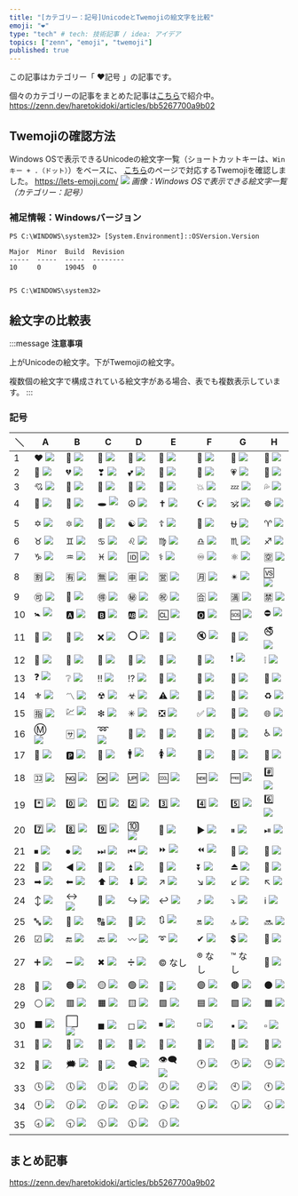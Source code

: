 ```yaml
---
title: "[カテゴリー：記号]UnicodeとTwemojiの絵文字を比較"
emoji: "❤"
type: "tech" # tech: 技術記事 / idea: アイデア
topics: ["zenn", "emoji", "twemoji"]
published: true
---
```

この記事はカテゴリー「 ❤記号 」の記事です。

個々のカテゴリーの記事をまとめた記事は[こちら](https://zenn.dev/haretokidoki/articles/bb5267700a9b02)で紹介中。
https://zenn.dev/haretokidoki/articles/bb5267700a9b02

## Twemojiの確認方法
Windows OSで表示できるUnicodeの絵文字一覧（ショートカットキーは、`Winキー + .（ドット）`）をベースに、
[こちら](https://lets-emoji.com/)のページで対応するTwemojiを確認しました。
https://lets-emoji.com/
![](https://storage.googleapis.com/zenn-user-upload/2dafae3ef9ac-20230517.png)
*画像：Windows OSで表示できる絵文字一覧（カテゴリー：記号）*

### 補足情報：Windowsバージョン
```powershell:Windows10 Pro
PS C:\WINDOWS\system32> [System.Environment]::OSVersion.Version

Major  Minor  Build  Revision
-----  -----  -----  --------
10     0      19045  0


PS C:\WINDOWS\system32>
```

## 絵文字の比較表
:::message
**注意事項**

上がUnicodeの絵文字。下がTwemojiの絵文字。

複数個の絵文字で構成されている絵文字がある場合、表でも複数表示しています。
:::
### 記号
| ＼ | A | B | C | D | E | F | G | H |
| ----- | ----- | ----- | ----- | ----- | ----- | ----- | ----- | ----- |
| 1 | ❤ ![](https://twemoji.maxcdn.com/v/14.0.2/72x72/2764.png) | 🧡 ![](https://twemoji.maxcdn.com/v/14.0.2/72x72/1f9e1.png) | 💛 ![](https://twemoji.maxcdn.com/v/14.0.2/72x72/1f49b.png) | 💚 ![](https://twemoji.maxcdn.com/v/14.0.2/72x72/1f49a.png) | 💙 ![](https://twemoji.maxcdn.com/v/14.0.2/72x72/1f499.png) | 💜 ![](https://twemoji.maxcdn.com/v/14.0.2/72x72/1f49c.png) | 🤎 ![](https://twemoji.maxcdn.com/v/14.0.2/72x72/1f90e.png) | 🖤 ![](https://twemoji.maxcdn.com/v/14.0.2/72x72/1f5a4.png) |
| 2 | 🤍 ![](https://twemoji.maxcdn.com/v/14.0.2/72x72/1f90d.png) | 💔 ![](https://twemoji.maxcdn.com/v/14.0.2/72x72/1f494.png) | ❣ ![](https://twemoji.maxcdn.com/v/14.0.2/72x72/2763.png) | 💕 ![](https://twemoji.maxcdn.com/v/14.0.2/72x72/1f495.png) | 💞 ![](https://twemoji.maxcdn.com/v/14.0.2/72x72/1f49e.png) | 💓 ![](https://twemoji.maxcdn.com/v/14.0.2/72x72/1f493.png) | 💗 ![](https://twemoji.maxcdn.com/v/14.0.2/72x72/1f497.png) | 💖 ![](https://twemoji.maxcdn.com/v/14.0.2/72x72/1f496.png) |
| 3 | 💘 ![](https://twemoji.maxcdn.com/v/14.0.2/72x72/1f498.png) | 💝 ![](https://twemoji.maxcdn.com/v/14.0.2/72x72/1f49d.png) | 💟 ![](https://twemoji.maxcdn.com/v/14.0.2/72x72/1f49f.png) | 💌 ![](https://twemoji.maxcdn.com/v/14.0.2/72x72/1f48c.png) | 💢 ![](https://twemoji.maxcdn.com/v/14.0.2/72x72/1f4a2.png) | 💥 ![](https://twemoji.maxcdn.com/v/14.0.2/72x72/1f4a5.png) | 💤 ![](https://twemoji.maxcdn.com/v/14.0.2/72x72/1f4a4.png) | 💦 ![](https://twemoji.maxcdn.com/v/14.0.2/72x72/1f4a6.png) |
| 4 | 💨 ![](https://twemoji.maxcdn.com/v/14.0.2/72x72/1f4a8.png) | 💫 ![](https://twemoji.maxcdn.com/v/14.0.2/72x72/1f4ab.png) | 🕳 ![](https://twemoji.maxcdn.com/v/14.0.2/72x72/1f573.png) | ☮ ![](https://twemoji.maxcdn.com/v/14.0.2/72x72/262e.png) | ✝ ![](https://twemoji.maxcdn.com/v/14.0.2/72x72/271d.png) | ☪ ![](https://twemoji.maxcdn.com/v/14.0.2/72x72/262a.png) | 🕉 ![](https://twemoji.maxcdn.com/v/14.0.2/72x72/1f549.png) | ☸ ![](https://twemoji.maxcdn.com/v/14.0.2/72x72/2638.png) |
| 5 | ✡ ![](https://twemoji.maxcdn.com/v/14.0.2/72x72/2721.png) | 🔯 ![](https://twemoji.maxcdn.com/v/14.0.2/72x72/1f52f.png) | 🕎 ![](https://twemoji.maxcdn.com/v/14.0.2/72x72/1f54e.png) | ☯ ![](https://twemoji.maxcdn.com/v/14.0.2/72x72/262f.png) | ☦ ![](https://twemoji.maxcdn.com/v/14.0.2/72x72/2626.png) | 🛐 ![](https://twemoji.maxcdn.com/v/14.0.2/72x72/1f6d0.png) | ⛎ ![](https://twemoji.maxcdn.com/v/14.0.2/72x72/26ce.png) | ♈ ![](https://twemoji.maxcdn.com/v/14.0.2/72x72/2648.png) |
| 6 | ♉ ![](https://twemoji.maxcdn.com/v/14.0.2/72x72/2649.png) | ♊ ![](https://twemoji.maxcdn.com/v/14.0.2/72x72/264a.png) | ♋ ![](https://twemoji.maxcdn.com/v/14.0.2/72x72/264b.png) | ♌ ![](https://twemoji.maxcdn.com/v/14.0.2/72x72/264c.png) | ♍ ![](https://twemoji.maxcdn.com/v/14.0.2/72x72/264d.png) | ♎ ![](https://twemoji.maxcdn.com/v/14.0.2/72x72/264e.png) | ♏ ![](https://twemoji.maxcdn.com/v/14.0.2/72x72/264f.png) | ♐ ![](https://twemoji.maxcdn.com/v/14.0.2/72x72/2650.png) |
| 7 | ♑ ![](https://twemoji.maxcdn.com/v/14.0.2/72x72/2651.png) | ♒ ![](https://twemoji.maxcdn.com/v/14.0.2/72x72/2652.png) | ♓ ![](https://twemoji.maxcdn.com/v/14.0.2/72x72/2653.png) | 🆔 ![](https://twemoji.maxcdn.com/v/14.0.2/72x72/1f194.png) | ⚕ ![](https://twemoji.maxcdn.com/v/14.0.2/72x72/2695.png) | ♾ ![](https://twemoji.maxcdn.com/v/14.0.2/72x72/267e.png) | ⚛ ![](https://twemoji.maxcdn.com/v/14.0.2/72x72/269b.png) | 🈳 ![](https://twemoji.maxcdn.com/v/14.0.2/72x72/1f233.png) |
| 8 | 🈹 ![](https://twemoji.maxcdn.com/v/14.0.2/72x72/1f239.png) | 🈶 ![](https://twemoji.maxcdn.com/v/14.0.2/72x72/1f236.png) | 🈚 ![](https://twemoji.maxcdn.com/v/14.0.2/72x72/1f21a.png) | 🈸 ![](https://twemoji.maxcdn.com/v/14.0.2/72x72/1f238.png) | 🈺 ![](https://twemoji.maxcdn.com/v/14.0.2/72x72/1f23a.png) | 🈷 ![](https://twemoji.maxcdn.com/v/14.0.2/72x72/1f237.png) | ✴ ![](https://twemoji.maxcdn.com/v/14.0.2/72x72/2734.png) | 🆚 ![](https://twemoji.maxcdn.com/v/14.0.2/72x72/1f19a.png) |
| 9 | 🉑 ![](https://twemoji.maxcdn.com/v/14.0.2/72x72/1f251.png) | 💮 ![](https://twemoji.maxcdn.com/v/14.0.2/72x72/1f4ae.png) | 🉐 ![](https://twemoji.maxcdn.com/v/14.0.2/72x72/1f250.png) | ㊙ ![](https://twemoji.maxcdn.com/v/14.0.2/72x72/3299.png) | ㊗ ![](https://twemoji.maxcdn.com/v/14.0.2/72x72/3297.png) | 🈴 ![](https://twemoji.maxcdn.com/v/14.0.2/72x72/1f234.png) | 🈵 ![](https://twemoji.maxcdn.com/v/14.0.2/72x72/1f235.png) | 🈲 ![](https://twemoji.maxcdn.com/v/14.0.2/72x72/1f232.png) |
| 10 | 🚼 ![](https://twemoji.maxcdn.com/v/14.0.2/72x72/1f6bc.png) | 🅰 ![](https://twemoji.maxcdn.com/v/14.0.2/72x72/1f170.png) | 🅱 ![](https://twemoji.maxcdn.com/v/14.0.2/72x72/1f171.png) | 🆎 ![](https://twemoji.maxcdn.com/v/14.0.2/72x72/1f18e.png) | 🆑 ![](https://twemoji.maxcdn.com/v/14.0.2/72x72/1f191.png) | 🅾 ![](https://twemoji.maxcdn.com/v/14.0.2/72x72/1f17e.png) | 🆘 ![](https://twemoji.maxcdn.com/v/14.0.2/72x72/1f198.png) | ⛔ ![](https://twemoji.maxcdn.com/v/14.0.2/72x72/26d4.png) |
| 11 | 🛑 ![](https://twemoji.maxcdn.com/v/14.0.2/72x72/1f6d1.png) | 📛 ![](https://twemoji.maxcdn.com/v/14.0.2/72x72/1f4db.png) | ❌ ![](https://twemoji.maxcdn.com/v/14.0.2/72x72/274c.png) | ⭕ ![](https://twemoji.maxcdn.com/v/14.0.2/72x72/2b55.png) | 🚫 ![](https://twemoji.maxcdn.com/v/14.0.2/72x72/1f6ab.png) | 🔇 ![](https://twemoji.maxcdn.com/v/14.0.2/72x72/1f507.png) | 🔕 ![](https://twemoji.maxcdn.com/v/14.0.2/72x72/1f515.png) | 🚭 ![](https://twemoji.maxcdn.com/v/14.0.2/72x72/1f6ad.png) |
| 12 | 🚷 ![](https://twemoji.maxcdn.com/v/14.0.2/72x72/1f6b7.png) | 🚯 ![](https://twemoji.maxcdn.com/v/14.0.2/72x72/1f6af.png) | 🚳 ![](https://twemoji.maxcdn.com/v/14.0.2/72x72/1f6b3.png) | 🚱 ![](https://twemoji.maxcdn.com/v/14.0.2/72x72/1f6b1.png) | 🔞 ![](https://twemoji.maxcdn.com/v/14.0.2/72x72/1f51e.png) | 📵 ![](https://twemoji.maxcdn.com/v/14.0.2/72x72/1f4f5.png) | ❗ ![](https://twemoji.maxcdn.com/v/14.0.2/72x72/2757.png) | ❕ ![](https://twemoji.maxcdn.com/v/14.0.2/72x72/2755.png) |
| 13 | ❓ ![](https://twemoji.maxcdn.com/v/14.0.2/72x72/2753.png) | ❔ ![](https://twemoji.maxcdn.com/v/14.0.2/72x72/2754.png) | ‼ ![](https://twemoji.maxcdn.com/v/14.0.2/72x72/203c.png) | ⁉ ![](https://twemoji.maxcdn.com/v/14.0.2/72x72/2049.png) | 💯 ![](https://twemoji.maxcdn.com/v/14.0.2/72x72/1f4af.png) | 🔅 ![](https://twemoji.maxcdn.com/v/14.0.2/72x72/1f505.png) | 🔆 ![](https://twemoji.maxcdn.com/v/14.0.2/72x72/1f506.png) | 🔱 ![](https://twemoji.maxcdn.com/v/14.0.2/72x72/1f531.png) |
| 14 | ⚜ ![](https://twemoji.maxcdn.com/v/14.0.2/72x72/269c.png) | 〽 ![](https://twemoji.maxcdn.com/v/14.0.2/72x72/303d.png) | ☢ ![](https://twemoji.maxcdn.com/v/14.0.2/72x72/2622.png) | ☣ ![](https://twemoji.maxcdn.com/v/14.0.2/72x72/2623.png) | ⚠ ![](https://twemoji.maxcdn.com/v/14.0.2/72x72/26a0.png) | 🚸 ![](https://twemoji.maxcdn.com/v/14.0.2/72x72/1f6b8.png) | 🔰 ![](https://twemoji.maxcdn.com/v/14.0.2/72x72/1f530.png) | ♻ ![](https://twemoji.maxcdn.com/v/14.0.2/72x72/267b.png) |
| 15 | 🈯 ![](https://twemoji.maxcdn.com/v/14.0.2/72x72/1f22f.png) | 💹 ![](https://twemoji.maxcdn.com/v/14.0.2/72x72/1f4b9.png) | ❇ ![](https://twemoji.maxcdn.com/v/14.0.2/72x72/2747.png) | ✳ ![](https://twemoji.maxcdn.com/v/14.0.2/72x72/2733.png) | ❎ ![](https://twemoji.maxcdn.com/v/14.0.2/72x72/274e.png) | ✅ ![](https://twemoji.maxcdn.com/v/14.0.2/72x72/2705.png) | 💠 ![](https://twemoji.maxcdn.com/v/14.0.2/72x72/1f4a0.png) | 🌐 ![](https://twemoji.maxcdn.com/v/14.0.2/72x72/1f310.png) |
| 16 | Ⓜ ![](https://twemoji.maxcdn.com/v/14.0.2/72x72/24c2.png) | 🈂 ![](https://twemoji.maxcdn.com/v/14.0.2/72x72/1f202.png) | ➿ ![](https://twemoji.maxcdn.com/v/14.0.2/72x72/27bf.png) | 🛂 ![](https://twemoji.maxcdn.com/v/14.0.2/72x72/1f6c2.png) | 🛃 ![](https://twemoji.maxcdn.com/v/14.0.2/72x72/1f6c3.png) | 🛄 ![](https://twemoji.maxcdn.com/v/14.0.2/72x72/1f6c4.png) | 🛅 ![](https://twemoji.maxcdn.com/v/14.0.2/72x72/1f6c5.png) | ♿ ![](https://twemoji.maxcdn.com/v/14.0.2/72x72/267f.png) |
| 17 | 🚾 ![](https://twemoji.maxcdn.com/v/14.0.2/72x72/1f6be.png) | 🅿 ![](https://twemoji.maxcdn.com/v/14.0.2/72x72/1f17f.png) | 🚰 ![](https://twemoji.maxcdn.com/v/14.0.2/72x72/1f6b0.png) | 🚹 ![](https://twemoji.maxcdn.com/v/14.0.2/72x72/1f6b9.png) | 🚺 ![](https://twemoji.maxcdn.com/v/14.0.2/72x72/1f6ba.png) | 🚻 ![](https://twemoji.maxcdn.com/v/14.0.2/72x72/1f6bb.png) | 🚮 ![](https://twemoji.maxcdn.com/v/14.0.2/72x72/1f6ae.png) | 📶 ![](https://twemoji.maxcdn.com/v/14.0.2/72x72/1f4f6.png) |
| 18 | 🈁 ![](https://twemoji.maxcdn.com/v/14.0.2/72x72/1f201.png) | 🆖 ![](https://twemoji.maxcdn.com/v/14.0.2/72x72/1f196.png) | 🆗 ![](https://twemoji.maxcdn.com/v/14.0.2/72x72/1f197.png) | 🆙 ![](https://twemoji.maxcdn.com/v/14.0.2/72x72/1f199.png) | 🆒 ![](https://twemoji.maxcdn.com/v/14.0.2/72x72/1f192.png) | 🆕 ![](https://twemoji.maxcdn.com/v/14.0.2/72x72/1f195.png) | 🆓 ![](https://twemoji.maxcdn.com/v/14.0.2/72x72/1f193.png) | #️⃣ ![](https://twemoji.maxcdn.com/v/14.0.2/72x72/23-20e3.png) |
| 19 | *️⃣ ![](https://twemoji.maxcdn.com/v/14.0.2/72x72/2a-20e3.png) | 0️⃣ ![](https://twemoji.maxcdn.com/v/14.0.2/72x72/30-20e3.png) | 1️⃣ ![](https://twemoji.maxcdn.com/v/14.0.2/72x72/31-20e3.png) | 2️⃣ ![](https://twemoji.maxcdn.com/v/14.0.2/72x72/32-20e3.png) | 3️⃣ ![](https://twemoji.maxcdn.com/v/14.0.2/72x72/33-20e3.png) | 4️⃣ ![](https://twemoji.maxcdn.com/v/14.0.2/72x72/34-20e3.png) | 5️⃣ ![](https://twemoji.maxcdn.com/v/14.0.2/72x72/35-20e3.png) | 6️⃣ ![](https://twemoji.maxcdn.com/v/14.0.2/72x72/36-20e3.png) |
| 20 | 7️⃣ ![](https://twemoji.maxcdn.com/v/14.0.2/72x72/37-20e3.png) | 8️⃣ ![](https://twemoji.maxcdn.com/v/14.0.2/72x72/38-20e3.png) | 9️⃣ ![](https://twemoji.maxcdn.com/v/14.0.2/72x72/39-20e3.png) | 🔟 ![](https://twemoji.maxcdn.com/v/14.0.2/72x72/1f51f.png) | 🔢 ![](https://twemoji.maxcdn.com/v/14.0.2/72x72/1f522.png) | ▶ ![](https://twemoji.maxcdn.com/v/14.0.2/72x72/25b6.png) | ⏸ ![](https://twemoji.maxcdn.com/v/14.0.2/72x72/23f8.png) | ⏯ ![](https://twemoji.maxcdn.com/v/14.0.2/72x72/23ef.png) |
| 21 | ⏹ ![](https://twemoji.maxcdn.com/v/14.0.2/72x72/23f9.png) | ⏺ ![](https://twemoji.maxcdn.com/v/14.0.2/72x72/23fa.png) | ⏭ ![](https://twemoji.maxcdn.com/v/14.0.2/72x72/23ed.png) | ⏮ ![](https://twemoji.maxcdn.com/v/14.0.2/72x72/23ee.png) | ⏩ ![](https://twemoji.maxcdn.com/v/14.0.2/72x72/23e9.png) | ⏪ ![](https://twemoji.maxcdn.com/v/14.0.2/72x72/23ea.png) | 🔀 ![](https://twemoji.maxcdn.com/v/14.0.2/72x72/1f500.png) | 🔁 ![](https://twemoji.maxcdn.com/v/14.0.2/72x72/1f501.png) |
| 22 | 🔂 ![](https://twemoji.maxcdn.com/v/14.0.2/72x72/1f502.png) | ◀ ![](https://twemoji.maxcdn.com/v/14.0.2/72x72/25c0.png) | 🔼 ![](https://twemoji.maxcdn.com/v/14.0.2/72x72/1f53c.png) | ⏫ ![](https://twemoji.maxcdn.com/v/14.0.2/72x72/23eb.png) | 🔽 ![](https://twemoji.maxcdn.com/v/14.0.2/72x72/1f53d.png) | ⏬ ![](https://twemoji.maxcdn.com/v/14.0.2/72x72/23ec.png) | ⏏ ![](https://twemoji.maxcdn.com/v/14.0.2/72x72/23cf.png) | 🎦 ![](https://twemoji.maxcdn.com/v/14.0.2/72x72/1f3a6.png) |
| 23 | ➡ ![](https://twemoji.maxcdn.com/v/14.0.2/72x72/27a1.png) | ⬅ ![](https://twemoji.maxcdn.com/v/14.0.2/72x72/2b05.png) | ⬆ ![](https://twemoji.maxcdn.com/v/14.0.2/72x72/2b06.png) | ⬇ ![](https://twemoji.maxcdn.com/v/14.0.2/72x72/2b07.png) | ↗ ![](https://twemoji.maxcdn.com/v/14.0.2/72x72/2197.png) | ↘ ![](https://twemoji.maxcdn.com/v/14.0.2/72x72/2198.png) | ↙ ![](https://twemoji.maxcdn.com/v/14.0.2/72x72/2199.png) | ↖ ![](https://twemoji.maxcdn.com/v/14.0.2/72x72/2196.png) |
| 24 | ↕ ![](https://twemoji.maxcdn.com/v/14.0.2/72x72/2195.png) | ↔ ![](https://twemoji.maxcdn.com/v/14.0.2/72x72/2194.png) | 🔄 ![](https://twemoji.maxcdn.com/v/14.0.2/72x72/1f504.png) | ↪ ![](https://twemoji.maxcdn.com/v/14.0.2/72x72/21aa.png) | ↩ ![](https://twemoji.maxcdn.com/v/14.0.2/72x72/21a9.png) | ⤴ ![](https://twemoji.maxcdn.com/v/14.0.2/72x72/2934.png) | ⤵ ![](https://twemoji.maxcdn.com/v/14.0.2/72x72/2935.png) | ℹ ![](https://twemoji.maxcdn.com/v/14.0.2/72x72/2139.png) |
| 25 | 🔤 ![](https://twemoji.maxcdn.com/v/14.0.2/72x72/1f524.png) | 🔡 ![](https://twemoji.maxcdn.com/v/14.0.2/72x72/1f521.png) | 🔠 ![](https://twemoji.maxcdn.com/v/14.0.2/72x72/1f520.png) | 🔣 ![](https://twemoji.maxcdn.com/v/14.0.2/72x72/1f523.png) | 🔃 ![](https://twemoji.maxcdn.com/v/14.0.2/72x72/1f503.png) | 🔛 ![](https://twemoji.maxcdn.com/v/14.0.2/72x72/1f51b.png) | 🔝 ![](https://twemoji.maxcdn.com/v/14.0.2/72x72/1f51d.png) | 🔜 ![](https://twemoji.maxcdn.com/v/14.0.2/72x72/1f51c.png) |
| 26 | ☑ ![](https://twemoji.maxcdn.com/v/14.0.2/72x72/2611.png) | 🔚 ![](https://twemoji.maxcdn.com/v/14.0.2/72x72/1f51a.png) | 🔙 ![](https://twemoji.maxcdn.com/v/14.0.2/72x72/1f519.png) | 〰 ![](https://twemoji.maxcdn.com/v/14.0.2/72x72/3030.png) | ➰ ![](https://twemoji.maxcdn.com/v/14.0.2/72x72/27b0.png) | ✔ ![](https://twemoji.maxcdn.com/v/14.0.2/72x72/2714.png) | 💲 ![](https://twemoji.maxcdn.com/v/14.0.2/72x72/1f4b2.png) | 💱 ![](https://twemoji.maxcdn.com/v/14.0.2/72x72/1f4b1.png) |
| 27 | ➕ ![](https://twemoji.maxcdn.com/v/14.0.2/72x72/2795.png) | ➖ ![](https://twemoji.maxcdn.com/v/14.0.2/72x72/2796.png) | ✖ ![](https://twemoji.maxcdn.com/v/14.0.2/72x72/2716.png) | ➗ ![](https://twemoji.maxcdn.com/v/14.0.2/72x72/2797.png) | © なし | ® なし | ™ なし | 🔘 ![](https://twemoji.maxcdn.com/v/14.0.2/72x72/1f518.png) |
| 28 | 🔴 ![](https://twemoji.maxcdn.com/v/14.0.2/72x72/1f534.png) | 🟠 ![](https://twemoji.maxcdn.com/v/14.0.2/72x72/1f7e0.png) | 🟡 ![](https://twemoji.maxcdn.com/v/14.0.2/72x72/1f7e1.png) | 🟢 ![](https://twemoji.maxcdn.com/v/14.0.2/72x72/1f7e2.png) | 🔵 ![](https://twemoji.maxcdn.com/v/14.0.2/72x72/1f535.png) | 🟣 ![](https://twemoji.maxcdn.com/v/14.0.2/72x72/1f7e3.png) | 🟤 ![](https://twemoji.maxcdn.com/v/14.0.2/72x72/1f7e4.png) | ⚫ ![](https://twemoji.maxcdn.com/v/14.0.2/72x72/26ab.png) |
| 29 | ⚪ ![](https://twemoji.maxcdn.com/v/14.0.2/72x72/26aa.png) | 🟥 ![](https://twemoji.maxcdn.com/v/14.0.2/72x72/1f7e5.png) | 🟧 ![](https://twemoji.maxcdn.com/v/14.0.2/72x72/1f7e7.png) | 🟨 ![](https://twemoji.maxcdn.com/v/14.0.2/72x72/1f7e8.png) | 🟩 ![](https://twemoji.maxcdn.com/v/14.0.2/72x72/1f7e9.png) | 🟦 ![](https://twemoji.maxcdn.com/v/14.0.2/72x72/1f7e6.png) | 🟪 ![](https://twemoji.maxcdn.com/v/14.0.2/72x72/1f7ea.png) | 🟫 ![](https://twemoji.maxcdn.com/v/14.0.2/72x72/1f7eb.png) |
| 30 | ⬛ ![](https://twemoji.maxcdn.com/v/14.0.2/72x72/2b1b.png) | ⬜ ![](https://twemoji.maxcdn.com/v/14.0.2/72x72/2b1c.png) | ◼ ![](https://twemoji.maxcdn.com/v/14.0.2/72x72/25fc.png) | ◻ ![](https://twemoji.maxcdn.com/v/14.0.2/72x72/25fb.png) | ◾ ![](https://twemoji.maxcdn.com/v/14.0.2/72x72/25fe.png) | ◽ ![](https://twemoji.maxcdn.com/v/14.0.2/72x72/25fd.png) | ▪ ![](https://twemoji.maxcdn.com/v/14.0.2/72x72/25aa.png) | ▫ ![](https://twemoji.maxcdn.com/v/14.0.2/72x72/25ab.png) |
| 31 | 🔶 ![](https://twemoji.maxcdn.com/v/14.0.2/72x72/1f536.png) | 🔸 ![](https://twemoji.maxcdn.com/v/14.0.2/72x72/1f538.png) | 🔷 ![](https://twemoji.maxcdn.com/v/14.0.2/72x72/1f537.png) | 🔹 ![](https://twemoji.maxcdn.com/v/14.0.2/72x72/1f539.png) | 🔺 ![](https://twemoji.maxcdn.com/v/14.0.2/72x72/1f53a.png) | 🔻 ![](https://twemoji.maxcdn.com/v/14.0.2/72x72/1f53b.png) | 🔲 ![](https://twemoji.maxcdn.com/v/14.0.2/72x72/1f532.png) | 🔳 ![](https://twemoji.maxcdn.com/v/14.0.2/72x72/1f533.png) |
| 32 | 💭 ![](https://twemoji.maxcdn.com/v/14.0.2/72x72/1f4ad.png) | 🗯 ![](https://twemoji.maxcdn.com/v/14.0.2/72x72/1f5ef.png) | 💬 ![](https://twemoji.maxcdn.com/v/14.0.2/72x72/1f4ac.png) | 🗨 ![](https://twemoji.maxcdn.com/v/14.0.2/72x72/1f5e8.png) | 👁‍🗨 ![](https://twemoji.maxcdn.com/v/14.0.2/72x72/1f441-200d-1f5e8.png) | 🕐 ![](https://twemoji.maxcdn.com/v/14.0.2/72x72/1f550.png) | 🕑 ![](https://twemoji.maxcdn.com/v/14.0.2/72x72/1f551.png) | 🕒 ![](https://twemoji.maxcdn.com/v/14.0.2/72x72/1f552.png) |
| 33 | 🕓 ![](https://twemoji.maxcdn.com/v/14.0.2/72x72/1f553.png) | 🕔 ![](https://twemoji.maxcdn.com/v/14.0.2/72x72/1f554.png) | 🕕 ![](https://twemoji.maxcdn.com/v/14.0.2/72x72/1f555.png) | 🕖 ![](https://twemoji.maxcdn.com/v/14.0.2/72x72/1f556.png) | 🕗 ![](https://twemoji.maxcdn.com/v/14.0.2/72x72/1f557.png) | 🕘 ![](https://twemoji.maxcdn.com/v/14.0.2/72x72/1f558.png) | 🕙 ![](https://twemoji.maxcdn.com/v/14.0.2/72x72/1f559.png) | 🕚 ![](https://twemoji.maxcdn.com/v/14.0.2/72x72/1f55a.png) |
| 34 | 🕛 ![](https://twemoji.maxcdn.com/v/14.0.2/72x72/1f55b.png) | 🕜 ![](https://twemoji.maxcdn.com/v/14.0.2/72x72/1f55c.png) | 🕝 ![](https://twemoji.maxcdn.com/v/14.0.2/72x72/1f55d.png) | 🕞 ![](https://twemoji.maxcdn.com/v/14.0.2/72x72/1f55e.png) | 🕟 ![](https://twemoji.maxcdn.com/v/14.0.2/72x72/1f55f.png) | 🕠 ![](https://twemoji.maxcdn.com/v/14.0.2/72x72/1f560.png) | 🕡 ![](https://twemoji.maxcdn.com/v/14.0.2/72x72/1f561.png) | 🕢 ![](https://twemoji.maxcdn.com/v/14.0.2/72x72/1f562.png) |
| 35 | 🕣	![](https://twemoji.maxcdn.com/v/14.0.2/72x72/1f563.png) | 🕤	![](https://twemoji.maxcdn.com/v/14.0.2/72x72/1f564.png) | 🕥	![](https://twemoji.maxcdn.com/v/14.0.2/72x72/1f565.png) | 🕦	![](https://twemoji.maxcdn.com/v/14.0.2/72x72/1f566.png) | 🕧	![](https://twemoji.maxcdn.com/v/14.0.2/72x72/1f567.png)

## まとめ記事
https://zenn.dev/haretokidoki/articles/bb5267700a9b02

